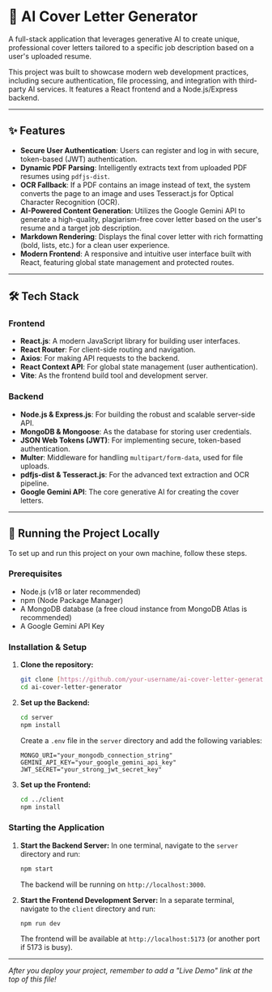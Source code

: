 # 🤖 AI Cover Letter Generator

A full-stack application that leverages generative AI to create unique, professional cover letters tailored to a specific job description based on a user's uploaded resume.

This project was built to showcase modern web development practices, including secure authentication, file processing, and integration with third-party AI services. It features a React frontend and a Node.js/Express backend.



***

## ✨ Features

- **Secure User Authentication**: Users can register and log in with secure, token-based (JWT) authentication.
- **Dynamic PDF Parsing**: Intelligently extracts text from uploaded PDF resumes using `pdfjs-dist`.
- **OCR Fallback**: If a PDF contains an image instead of text, the system converts the page to an image and uses Tesseract.js for Optical Character Recognition (OCR).
- **AI-Powered Content Generation**: Utilizes the Google Gemini API to generate a high-quality, plagiarism-free cover letter based on the user's resume and a target job description.
- **Markdown Rendering**: Displays the final cover letter with rich formatting (bold, lists, etc.) for a clean user experience.
- **Modern Frontend**: A responsive and intuitive user interface built with React, featuring global state management and protected routes.

***

## 🛠️ Tech Stack

### Frontend
- **React.js**: A modern JavaScript library for building user interfaces.
- **React Router**: For client-side routing and navigation.
- **Axios**: For making API requests to the backend.
- **React Context API**: For global state management (user authentication).
- **Vite**: As the frontend build tool and development server.

### Backend
- **Node.js & Express.js**: For building the robust and scalable server-side API.
- **MongoDB & Mongoose**: As the database for storing user credentials.
- **JSON Web Tokens (JWT)**: For implementing secure, token-based authentication.
- **Multer**: Middleware for handling `multipart/form-data`, used for file uploads.
- **pdfjs-dist & Tesseract.js**: For the advanced text extraction and OCR pipeline.
- **Google Gemini API**: The core generative AI for creating the cover letters.

***

## 🚀 Running the Project Locally

To set up and run this project on your own machine, follow these steps.

### Prerequisites
- Node.js (v18 or later recommended)
- npm (Node Package Manager)
- A MongoDB database (a free cloud instance from MongoDB Atlas is recommended)
- A Google Gemini API Key

### Installation & Setup

1.  **Clone the repository:**
    ```bash
    git clone [https://github.com/your-username/ai-cover-letter-generator.git](https://github.com/your-username/ai-cover-letter-generator.git)
    cd ai-cover-letter-generator
    ```

2.  **Set up the Backend:**
    ```bash
    cd server
    npm install
    ```
    Create a `.env` file in the `server` directory and add the following variables:
    ```
    MONGO_URI="your_mongodb_connection_string"
    GEMINI_API_KEY="your_google_gemini_api_key"
    JWT_SECRET="your_strong_jwt_secret_key"
    ```

3.  **Set up the Frontend:**
    ```bash
    cd ../client
    npm install
    ```

### Starting the Application

1.  **Start the Backend Server:**
    In one terminal, navigate to the `server` directory and run:
    ```bash
    npm start
    ```
    The backend will be running on `http://localhost:3000`.

2.  **Start the Frontend Development Server:**
    In a separate terminal, navigate to the `client` directory and run:
    ```bash
    npm run dev
    ```
    The frontend will be available at `http://localhost:5173` (or another port if 5173 is busy).

***
*After you deploy your project, remember to add a "Live Demo" link at the top of this file!*